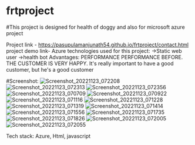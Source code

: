 # frtproject
#This project is designed for health of doggy and also for microsoft azure project

Project link - https://pasupulamanjunath54.github.io/frtproject/contact.html
project demo link-
Azure technologies used for this project:
->Static web user
->health bot
Advantages:
PERFORMANCE PERFORMANCE BEFORE. THE CUSTOMER IS VERY HAPPY.
It's really important to have a good customer, but he's a good customer

#Screenshot:
![Screenshot_20221123_072208](https://user-images.githubusercontent.com/117881519/203610916-1fea6d87-8c93-4dad-8c2e-e48b22cde14e.png)
![Screenshot_20221123_072313](https://user-images.githubusercontent.com/117881519/203610940-ced59559-94f9-4761-be52-b9f8d7890618.png)
![Screenshot_20221123_072356](https://user-images.githubusercontent.com/117881519/203610943-29fdce4a-8947-49b8-91a1-8707837ad7da.png)
![Screenshot_20221123_070709](https://user-images.githubusercontent.com/117881519/203610944-c9a3e8f5-ddef-4115-97f3-943b2669ffd6.png)
![Screenshot_20221123_070922](https://user-images.githubusercontent.com/117881519/203610957-8295b59c-69c4-474d-ae1c-4e07074ca54d.png)
![Screenshot_20221123_071116](https://user-images.githubusercontent.com/117881519/203610971-fd991e9f-0c9b-424a-a1c7-85597cc92c63.png)
![Screenshot_20221123_071228](https://user-images.githubusercontent.com/117881519/203610990-39a8639c-4205-42d9-abfe-f2f6c77c67ef.png)
![Screenshot_20221123_071319](https://user-images.githubusercontent.com/117881519/203611000-ca54157c-c352-4217-a97a-1807489678a6.png)
![Screenshot_20221123_071414](https://user-images.githubusercontent.com/117881519/203611009-dad6d099-25c1-4865-a92e-2c70ffe1f05e.png)
![Screenshot_20221123_071556](https://user-images.githubusercontent.com/117881519/203611022-50f8c6d4-1dd4-4ff6-a9df-f0172b64d515.png)
![Screenshot_20221123_071735](https://user-images.githubusercontent.com/117881519/203611039-b4136ba0-c39b-4d8f-b11f-3963c09eeef9.png)
![Screenshot_20221123_071826](https://user-images.githubusercontent.com/117881519/203611055-21f5b5c9-5c0e-4de8-ba38-a0065109990d.png)
![Screenshot_20221123_072005](https://user-images.githubusercontent.com/117881519/203611066-d5b7a076-53b8-4d46-a067-9b59d8a970da.png)
![Screenshot_20221123_072055](https://user-images.githubusercontent.com/117881519/203611080-43c3d8e0-00b0-446b-8d97-c4be9e939043.png)

Tech stack:
Azure,
Html,
javascript
